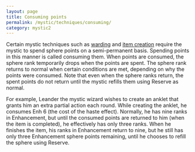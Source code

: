 ```yaml
---
layout: page
title: Consuming points
permalink: /mystic/techniques/consuming/
category: mystic2
---
```

Certain mystic techniques such as [warding](/mystic/techniques/warding)
and [item creation](/mystic/feats/itemcreation) require the mystic to
spend sphere points on a semi-permanent basis. Spending points in this
manner is called consuming them. When points are consumed, the sphere
rank temporarily drops when the points are spent. The sphere rank
returns to normal when certain conditions are met, depending on why the
points were consumed. Note that even when the sphere ranks return, the
spent points do not return until the mystic refills them using Reserve
as normal.

For example, Leander the mystic wizard wishes to create an anklet that
grants him an extra partial action each round. While creating the
anklet, he consumes Enh 6 (the cost of the haste effect). Normally, he
has nine ranks in Enhancement, but until the consumed points are
returned to him (when the item is completed), he effectively has only
three ranks. When he finishes the item, his ranks in Enhancement return
to nine, but he still has only three Enhancement sphere points
remaining, until he chooses to refill the sphere using Reserve.
